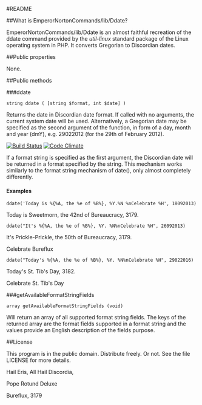 #README

##What is EmperorNortonCommands/lib/Ddate?

EmperorNortonCommands/lib/Ddate is an almost faithful recreation of the ddate
command provided by the *util-linux* standard package of the Linux operating
system in PHP. It converts Gregorian to Discordian dates.

##Public properties

None.

##Public methods

###ddate

    string ddate ( [string $format, int $date] )

Returns the date in Discordian date format. If called with no arguments,
the current system date will be used. Alternatively, a Gregorian date may
be specified as the second argument of the function, in form of a day,
month and year (dmY), e.g. 29022012 (for the 29th of February 2012).

[![Build Status](https://travis-ci.org/dweichert/Ddate.svg?branch=master)](https://travis-ci.org/dweichert/Ddate) [![Code Climate](https://codeclimate.com/github/dweichert/Ddate/badges/gpa.svg)](https://codeclimate.com/github/dweichert/Ddate)

If a format string is specified as the first argument, the Discordian date
will be returned in a format specified by the string. This mechanism works
similarly to the format string mechanism of date(), only almost completely
differently.

#### Examples

    ddate('Today is %{%A, the %e of %B%}, %Y.%N %nCelebrate %H', 18092013)

Today is Sweetmorn, the 42nd of Bureaucracy, 3179.

    ddate("It's %{%A, the %e of %B%}, %Y. %N%nCelebrate %H", 26092013)

It's Prickle-Prickle, the 50th of Bureaucracy, 3179.

Celebrate Bureflux

    ddate("Today's %{%A, the %e of %B%}, %Y. %N%nCelebrate %H", 29022016)

Today's St. Tib's Day, 3182.

Celebrate St. Tib's Day

###getAvailableFormatStringFields

    array getAvailableFormatStringFields (void)

Will return an array of all supported format string fields. The keys of
the returned array are the format fields supported in a format string and
the values provide an English description of the fields purpose.

##License

This program is in the public domain. Distribute freely. Or not.
See the file LICENSE for more details.


Hail Eris, All Hail Discordia,

Pope Rotund Deluxe

Bureflux, 3179